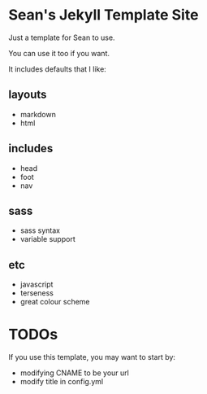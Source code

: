 # Sean's Jekyll Template Site

Just a template for Sean to use.

You can use it too if you want.

It includes defaults that I like:

## layouts
  - markdown
  - html

## includes
  - head
  - foot
  - nav

## sass
  - sass syntax
  - variable support

## etc
  - javascript
  - terseness
  - great colour scheme


# TODOs

If you use this template, you may want to start by:

- modifying CNAME to be your url
- modify title in config.yml
